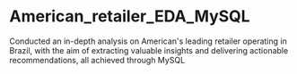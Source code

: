 # American_retailer_EDA_MySQL

Conducted an in-depth analysis on American's leading retailer operating in Brazil, with the aim of extracting valuable insights and delivering actionable recommendations, all achieved through MySQL
